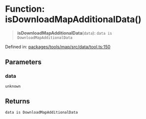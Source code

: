 # Function: isDownloadMapAdditionalData()

> **isDownloadMapAdditionalData**(`data`): `data is DownloadMapAdditionalData`

Defined in: [packages/tools/map/src/data/tool.ts:150](https://github.com/GeoDaCenter/openassistant/blob/bc4037be52d89829440fcc4aaa1010be73719d16/packages/tools/map/src/data/tool.ts#L150)

## Parameters

### data

`unknown`

## Returns

`data is DownloadMapAdditionalData`
